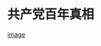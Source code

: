 # 共产党百年真相
[image](https://cloud.githubusercontent.com/assets/18081243/24583565/361c094a-1714-11e7-8001-44e30390b841.png)

